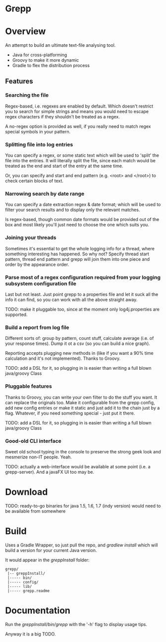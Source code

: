 Grepp
=====

# Overview

An attempt to build an ultimate text-file analysing tool.
* Java for cross-platforming
* Groovy to make it more dynamic
* Gradle to flex the distribution process

## Features

### Searching the file

Regex-based, i.e. regexes are enabled by default. Which doesn't restrict you to search for simple strings and means you would need to escape regex characters if they shouldn't be treated as a regex. 

A no-regex option is provided as well, if you really need to match regex special symbols in your pattern.

### Splitting file into log entries

You can specify a regex, or some static text which will be used to 'split' the file into the entries. It will literally split the file, since each match would be treated as the end and start of the entry at the same time.

Or, you can specify and start and end pattern (e.g. &lt;root&gt; and &lt;/root&gt;) to check certain blocks of text.

### Narrowing search by date range

You can specify a date extraction regex & date format; which will be used to filter your search results and to display only the relevant matches. 

Is regex-based, though common date formats would be provided out of the box and most likely you'll just need to choose the one which suits you.

### Joining your threads

Sometimes it's essential to get the whole logging info for a thread, where something interesting has happened. So why not?
Specify thread start pattern, thread end pattern and grepp will join them into one piece and order by the appearance order.

### Parse most of a regex configuration required from your logging subsystem configuration file

Last but not least. Just point grepp to a properties file and let it suck all the info it can find, so you can work with all the above straight away.

TODO: make it pluggable too, since at the moment only log4j.properties are supported.

### Build a report from log file

Different sorts of: group by pattern, count stuff, calculate average (i.e. of your response times). Dump it ot a csv (so you can build a nice graph).

Reporting accepts plugging new methods in (like if you want a 90% time calculation and it's not implemented). Thanks to Groovy.

TODO: add a DSL for it, so plugging in is easier than writing a full blown java/groovy Class

### Pluggable features

Thanks to Groovy, you can write your own filter to do the stuff you want. It can replace the originals too. Make it configurable from the grepp config, add new config entries or make it static and just add it to the chain just by a flag. Whatever, if you need something special - just put it there.

TODO: add a DSL for it, so plugging in is easier than writing a full blown java/groovy Class

### Good-old CLI interface

Sweet old school typing in the console to preserve the strong geek look and mesmerize non-IT people. Yeah.

TODO: actually a web-interface would be available at some point (i.e. a grepp-server). And a javaFX UI too may be.

# Download

TODO: ready-to-go binaries for java 1.5, 1.6, 1.7 (indy version) would need to be available from somewhere

# Build

Uses a Gradle Wrapper, so just pull the repo, and _gradlew install_ which will build a version for your current Java version.

It would appear in the _greppInstall_ folder:
````
grepp/
 |-- greppInstall/
 |----- bin/ 
 |----- config/ 
 |----- lib/ 
 |----- grepp.readme
````

# Documentation

Run the _greppInstall/bin/grepp_ with the '-h' flag to display usage tips.

Anyway it is a big TODO.